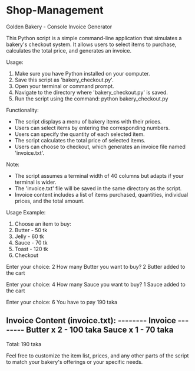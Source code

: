 # Shop-Management

Golden Bakery - Console Invoice Generator

This Python script is a simple command-line application that simulates a bakery's checkout system. It allows users to select items to purchase, calculates the total price, and generates an invoice.

Usage:
1. Make sure you have Python installed on your computer.
2. Save this script as 'bakery_checkout.py'.
3. Open your terminal or command prompt.
4. Navigate to the directory where 'bakery_checkout.py' is saved.
5. Run the script using the command: python bakery_checkout.py

Functionality:
- The script displays a menu of bakery items with their prices.
- Users can select items by entering the corresponding numbers.
- Users can specify the quantity of each selected item.
- The script calculates the total price of selected items.
- Users can choose to checkout, which generates an invoice file named 'invoice.txt'.

Note:
- The script assumes a terminal width of 40 columns but adapts if your terminal is wider.
- The 'invoice.txt' file will be saved in the same directory as the script.
- Invoice content includes a list of items purchased, quantities, individual prices, and the total amount.

Usage Example:
1. Choose an item to buy:
2. Butter   -  50 tk
3. Jelly    -  60 tk
4. Sauce    -  70 tk
5. Toast    -  120 tk
6. Checkout

Enter your choice: 2
How many Butter you want to buy? 2
Butter added to the cart

Enter your choice: 4
How many Sauce you want to buy? 1
Sauce added to the cart

Enter your choice: 6
You have to pay  190  taka

Invoice Content (invoice.txt):
-------- Invoice --------
Butter x 2 - 100 taka
Sauce x 1 - 70 taka
--------------------------
Total: 190 taka

Feel free to customize the item list, prices, and any other parts of the script to match your bakery's offerings or your specific needs.
